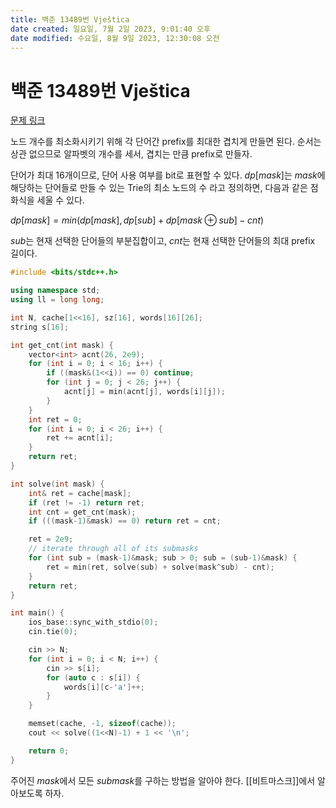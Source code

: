 ```yaml
---
title: 백준 13489번 Vještica
date created: 일요일, 7월 2일 2023, 9:01:40 오후
date modified: 수요일, 8월 9일 2023, 12:30:08 오전
---
```

# 백준 13489번 Vještica

[문제 링크](https://www.acmicpc.net/problem/13489)

노드 개수를 최소화시키기 위해 각 단어간 prefix를 최대한 겹치게 만들면 된다. 순서는 상관 없으므로 알파벳의 개수를 세서, 겹치는 만큼 prefix로 만들자. 

단어가 최대 16개이므로, 단어 사용 여부를 bit로 표현할 수 있다.
$dp[mask]$는 $mask$에 해당하는 단어들로 만들 수 있는 Trie의 최소 노드의 수 라고 정의하면, 다음과 같은 점화식을 세울 수 있다. 

$dp[mask] = min(dp[mask], dp[sub] + dp[mask \oplus sub] - cnt)$


$sub$는 현재 선택한 단어들의 부분집합이고, $cnt$는 현재 선택한 단어들의 최대 prefix 길이다.

```cpp
#include <bits/stdc++.h>

using namespace std;
using ll = long long;

int N, cache[1<<16], sz[16], words[16][26];
string s[16];

int get_cnt(int mask) {
    vector<int> acnt(26, 2e9);
    for (int i = 0; i < 16; i++) {
        if ((mask&(1<<i)) == 0) continue;
        for (int j = 0; j < 26; j++) {
            acnt[j] = min(acnt[j], words[i][j]);
        }
    }
    int ret = 0;
    for (int i = 0; i < 26; i++) {
        ret += acnt[i];
    }
    return ret;
}

int solve(int mask) {
    int& ret = cache[mask];
    if (ret != -1) return ret;
    int cnt = get_cnt(mask);
    if (((mask-1)&mask) == 0) return ret = cnt;

    ret = 2e9;
    // iterate through all of its submasks
    for (int sub = (mask-1)&mask; sub > 0; sub = (sub-1)&mask) {
        ret = min(ret, solve(sub) + solve(mask^sub) - cnt);
    }
    return ret;
}

int main() {
    ios_base::sync_with_stdio(0);
    cin.tie(0);

    cin >> N;
    for (int i = 0; i < N; i++) {
        cin >> s[i];
        for (auto c : s[i]) {
            words[i][c-'a']++;
        }
    }

    memset(cache, -1, sizeof(cache));
    cout << solve((1<<N)-1) + 1 << '\n';

    return 0;
}
```

주어진 $mask$에서 모든 $submask$를 구하는 방법을 알아야 한다.
[[비트마스크]]에서 알아보도록 하자.
